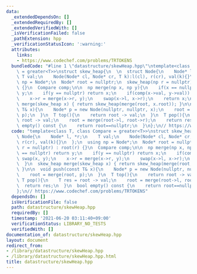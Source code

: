 ```yaml
---
data:
  _extendedDependsOn: []
  _extendedRequiredBy: []
  _extendedVerifiedWith: []
  _isVerificationFailed: false
  _pathExtension: hpp
  _verificationStatusIcon: ':warning:'
  attributes:
    links:
    - https://www.codechef.com/problems/TRTOKENS
  bundledCode: "#line 1 \"datastructure/skewHeap.hpp\"\ntemplate<class T, class Compare\
    \ = greater<T>>\nstruct skew_heap{\n  \n  struct Node{\n    Node* l, *r;\n   \
    \ T val;\n    Node(Node* cl, Node* cr, T k):l(cl), r(cr), val(k){}\n  };\n  using\
    \ np = Node*;\n  Node* root = nullptr;\n  skew_heap(np r = nullptr) : root(r)\
    \ {}\n  Compare comp;\n\n  np merge(np x, np y){\n    if(x == nullptr) return\
    \ y;\n    if(y == nullptr) return x;\n    if(comp(x->val, y->val)) swap(x, y);\n\
    \    x->r = merge(x->r, y);\n    swap(x->l, x->r);\n    return x;\n  }\n  skew_heap\
    \ merge(skew_heap x) { return skew_heap(merge(root, x.root)); }\n\n  void push(const\
    \ T& x){\n    Node* p = new Node(nullptr, nullptr, x);\n    root = merge(root,\
    \ p);\n  }\n  T top(){\n    return root -> val;\n  }\n  T pop(){\n    T res =\
    \ root -> val;\n    root = merge(root->l, root->r);\n    return res;\n  }\n  bool\
    \ empty() const {\n    return root==nullptr;\n  }\n};\n// https://www.codechef.com/problems/TRTOKENS\n"
  code: "template<class T, class Compare = greater<T>>\nstruct skew_heap{\n  \n  struct\
    \ Node{\n    Node* l, *r;\n    T val;\n    Node(Node* cl, Node* cr, T k):l(cl),\
    \ r(cr), val(k){}\n  };\n  using np = Node*;\n  Node* root = nullptr;\n  skew_heap(np\
    \ r = nullptr) : root(r) {}\n  Compare comp;\n\n  np merge(np x, np y){\n    if(x\
    \ == nullptr) return y;\n    if(y == nullptr) return x;\n    if(comp(x->val, y->val))\
    \ swap(x, y);\n    x->r = merge(x->r, y);\n    swap(x->l, x->r);\n    return x;\n\
    \  }\n  skew_heap merge(skew_heap x) { return skew_heap(merge(root, x.root));\
    \ }\n\n  void push(const T& x){\n    Node* p = new Node(nullptr, nullptr, x);\n\
    \    root = merge(root, p);\n  }\n  T top(){\n    return root -> val;\n  }\n \
    \ T pop(){\n    T res = root -> val;\n    root = merge(root->l, root->r);\n  \
    \  return res;\n  }\n  bool empty() const {\n    return root==nullptr;\n  }\n\
    };\n// https://www.codechef.com/problems/TRTOKENS"
  dependsOn: []
  isVerificationFile: false
  path: datastructure/skewHeap.hpp
  requiredBy: []
  timestamp: '2021-06-20 03:11:40+09:00'
  verificationStatus: LIBRARY_NO_TESTS
  verifiedWith: []
documentation_of: datastructure/skewHeap.hpp
layout: document
redirect_from:
- /library/datastructure/skewHeap.hpp
- /library/datastructure/skewHeap.hpp.html
title: datastructure/skewHeap.hpp
---
```

